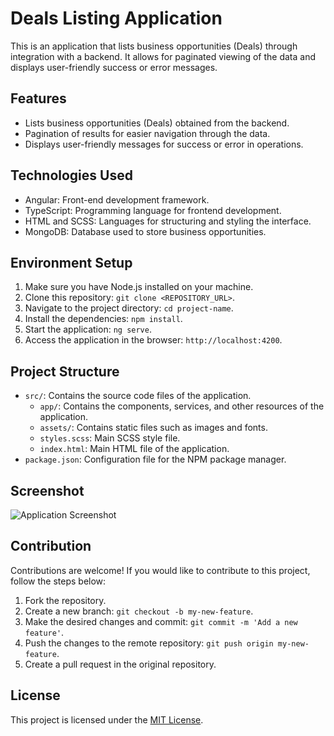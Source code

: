 # Deals Listing Application

This is an application that lists business opportunities (Deals) through integration with a backend. It allows for paginated viewing of the data and displays user-friendly success or error messages.

## Features

- Lists business opportunities (Deals) obtained from the backend.
- Pagination of results for easier navigation through the data.
- Displays user-friendly messages for success or error in operations.

## Technologies Used

- Angular: Front-end development framework.
- TypeScript: Programming language for frontend development.
- HTML and SCSS: Languages for structuring and styling the interface.
- MongoDB: Database used to store business opportunities.

## Environment Setup

1. Make sure you have Node.js installed on your machine.
2. Clone this repository: `git clone <REPOSITORY_URL>`.
3. Navigate to the project directory: `cd project-name`.
4. Install the dependencies: `npm install`.
5. Start the application: `ng serve`.
6. Access the application in the browser: `http://localhost:4200`.

## Project Structure

- `src/`: Contains the source code files of the application.
  - `app/`: Contains the components, services, and other resources of the application.
  - `assets/`: Contains static files such as images and fonts.
  - `styles.scss`: Main SCSS style file.
  - `index.html`: Main HTML file of the application.
- `package.json`: Configuration file for the NPM package manager.

## Screenshot

![Application Screenshot](screenshot.png)

## Contribution

Contributions are welcome! If you would like to contribute to this project, follow the steps below:

1. Fork the repository.
2. Create a new branch: `git checkout -b my-new-feature`.
3. Make the desired changes and commit: `git commit -m 'Add a new feature'`.
4. Push the changes to the remote repository: `git push origin my-new-feature`.
5. Create a pull request in the original repository.

## License

This project is licensed under the [MIT License](LICENSE).
